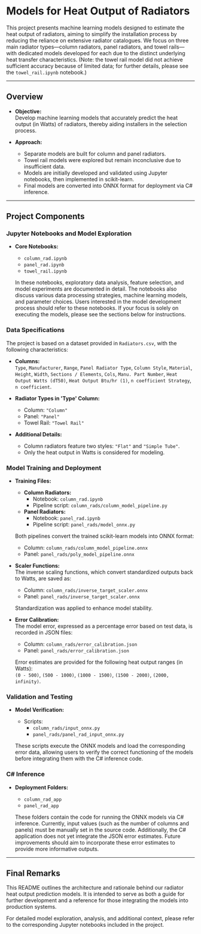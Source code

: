 # Models for Heat Output of Radiators

This project presents machine learning models designed to estimate the heat output of radiators, aiming to simplify the installation process by reducing the reliance on extensive radiator catalogues. We focus on three main radiator types—column radiators, panel radiators, and towel rails—with dedicated models developed for each due to the distinct underlying heat transfer characteristics. (Note: the towel rail model did not achieve sufficient accuracy because of limited data; for further details, please see the `towel_rail.ipynb` notebook.)

---

## Overview

- **Objective:**  
  Develop machine learning models that accurately predict the heat output (in Watts) of radiators, thereby aiding installers in the selection process.

- **Approach:**  
  - Separate models are built for column and panel radiators.
  - Towel rail models were explored but remain inconclusive due to insufficient data.
  - Models are initially developed and validated using Jupyter notebooks, then implemented in scikit-learn.
  - Final models are converted into ONNX format for deployment via C# inference.

---

## Project Components

### Jupyter Notebooks and Model Exploration

- **Core Notebooks:**  
  - `column_rad.ipynb`  
  - `panel_rad.ipynb`  
  - `towel_rail.ipynb`  

  In these notebooks, exploratory data analysis, feature selection, and model experiments are documented in detail. The notebooks also discuss various data processing strategies, machine learning models, and parameter choices. Users interested in the model development process should refer to these notebooks. If your focus is solely on executing the models, please see the sections below for instructions.

### Data Specifications

The project is based on a dataset provided in `Radiators.csv`, with the following characteristics:

- **Columns:**  
  `Type`, `Manufacturer`, `Range`, `Panel Radiator Type`, `Column Style`, `Material`, `Height`, `Width`, `Sections / Elements`, `Cols`, `Manu. Part Number`, `Heat Output Watts (dT50)`, `Heat Output Btu/hr (1)`, `n coefficient Strategy`, `n coefficient`.

- **Radiator Types in 'Type' Column:**  
  - Column: `"Column"`  
  - Panel: `"Panel"`  
  - Towel Rail: `"Towel Rail"`

- **Additional Details:**  
  - Column radiators feature two styles: `"Flat"` and `"Simple Tube"`.
  - Only the heat output in Watts is considered for modeling.

### Model Training and Deployment

- **Training Files:**  
  - **Column Radiators:**  
    - Notebook: `column_rad.ipynb`  
    - Pipeline script: `column_rads/column_model_pipeline.py`
  - **Panel Radiators:**  
    - Notebook: `panel_rad.ipynb`  
    - Pipeline script: `panel_rads/model_onnx.py`

  Both pipelines convert the trained scikit-learn models into ONNX format:
  - Column: `column_rads/column_model_pipeline.onnx`
  - Panel: `panel_rads/poly_model_pipeline.onnx`

- **Scaler Functions:**  
  The inverse scaling functions, which convert standardized outputs back to Watts, are saved as:
  - Column: `column_rads/inverse_target_scaler.onnx`
  - Panel: `panel_rads/inverse_target_scaler.onnx`

  Standardization was applied to enhance model stability.

- **Error Calibration:**  
  The model error, expressed as a percentage error based on test data, is recorded in JSON files:
  - Column: `column_rads/error_calibration.json`
  - Panel: `panel_rads/error_calibration.json`
  
  Error estimates are provided for the following heat output ranges (in Watts):  
  `(0 - 500)`, `(500 - 1000)`, `(1000 - 1500)`, `(1500 - 2000)`, `(2000, infinity)`.

### Validation and Testing

- **Model Verification:**  
  - Scripts:  
    - `column_rads/input_onnx.py`  
    - `panel_rads/panel_rad_input_onnx.py`

  These scripts execute the ONNX models and load the corresponding error data, allowing users to verify the correct functioning of the models before integrating them with the C# inference code.

### C# Inference

- **Deployment Folders:**  
  - `column_rad_app`  
  - `panel_rad_app`

  These folders contain the code for running the ONNX models via C# inference. Currently, input values (such as the number of columns and panels) must be manually set in the source code. Additionally, the C# application does not yet integrate the JSON error estimates. Future improvements should aim to incorporate these error estimates to provide more informative outputs.

---

## Final Remarks

This README outlines the architecture and rationale behind our radiator heat output prediction models. It is intended to serve as both a guide for further development and a reference for those integrating the models into production systems.

For detailed model exploration, analysis, and additional context, please refer to the corresponding Jupyter notebooks included in the project.
